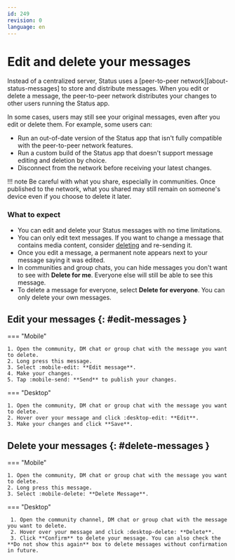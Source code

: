 ```yaml
---
id: 249
revision: 0
language: en
---
```


# Edit and delete your messages

Instead of a centralized server, Status uses a [peer-to-peer network][about-status-messages] to store and distribute messages. When you edit or delete a message, the peer-to-peer network distributes your changes to other users running the Status app.

In some cases, users may still see your original messages, even after you edit or delete them. For example, some users can:

- Run an out-of-date version of the Status app that isn't fully compatible with the peer-to-peer network features.
- Run a custom build of the Status app that doesn't support message editing and deletion by choice.
- Disconnect from the network before receiving your latest changes.

!!! note
Be careful with what you share, especially in communities. Once published to the network, what you shared may still remain on someone's device even if you choose to delete it later.

### What to expect

- You can edit and delete your Status messages with no time limitations.
- You can only edit text messages. If you want to change a message that contains media content, consider [deleting](#delete-your-messages) and re-sending it.
- Once you edit a message, a permanent note appears next to your message saying it was edited.
- In communities and group chats, you can hide messages you don't want to see with **Delete for me**. Everyone else will still be able to see this message.
- To delete a message for everyone, select **Delete for everyone**. You can only delete your own messages.

## Edit your messages {: #edit-messages }

=== "Mobile"

    1. Open the community, DM chat or group chat with the message you want to delete.
    2. Long press this message.
    3. Select :mobile-edit: **Edit message**.
    4. Make your changes.
    5. Tap :mobile-send: **Send** to publish your changes.

=== "Desktop"

    1. Open the community, DM chat or group chat with the message you want to delete.
    2. Hover over your message and click :desktop-edit: **Edit**.
    3. Make your changes and click **Save**.

## Delete your messages {: #delete-messages }

=== "Mobile"

    1. Open the community, DM chat or group chat with the message you want to delete.
    2. Long press this message.
    3. Select :mobile-delete: **Delete Message**.

=== "Desktop"

     1. Open the community channel, DM chat or group chat with the message you want to delete.
     2. Hover over your message and click :desktop-delete: **Delete**.
     3. Click **Confirm** to delete your message. You can also check the **Do not show this again** box to delete messages without confirmation in future.

